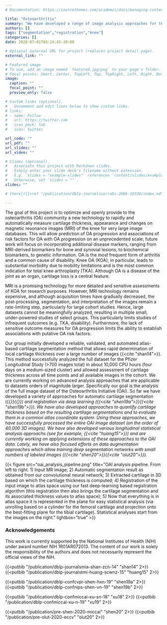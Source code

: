 ```yaml
---
# Documentation: https://sourcethemes.com/academic/docs/managing-content/

title: "Osteoarthritis"
summary: "We have developed a range of image analysis approaches for the quantitative analysis of osteoarthritis in the knee."
authors: []
tags: ["segmentation","registration","knee"]
categories: []
date: 2020-07-01T03:14:43-10:00

# Optional external URL for project (replaces project detail page).
external_link: ""

# Featured image
# To use, add an image named `featured.jpg/png` to your page's folder.
# Focal points: Smart, Center, TopLeft, Top, TopRight, Left, Right, BottomLeft, Bottom, BottomRight.
image:
  caption: ""
  focal_point: ""
  preview_only: false

# Custom links (optional).
#   Uncomment and edit lines below to show custom links.
# links:
# - name: Follow
#   url: https://twitter.com
#   icon_pack: fab
#   icon: twitter

url_code: ""
url_pdf: ""
url_slides: ""
url_video: ""

# Slides (optional).
#   Associate this project with Markdown slides.
#   Simply enter your slide deck's filename without extension.
#   E.g. `slides = "example-slides"` references `content/slides/example-slides.md`.
#   Otherwise, set `slides = ""`.
slides: ""

# [here]({{<ref "/publication/dblp-journalscorrabs-2006-10330/index.md" >}})

---
```


The goal of this project is to optimize and openly provide to the osteoarthritis (OA) community a new technology to rapidly and automatically measure cartilage thickness, appearance and changes on magnetic resonance images (MRI) of the knee for very large image databases. This will allow prediction of OA progression and associations of risk factors for OA with OA progression on an unprecedented scale; future work will focus on incorporating additional disease markers, ranging from MRI-derived biomarkers for bone and synovial lesions, to biochemical biomarkers, to genetic information. OA is the most frequent form of arthritis and a common cause of disability. Knee OA (KOA), in particular, leads to substantial morbidity due to mobility limitations and is the most common indication for total knee arthroplasty (TKA). Although OA is a disease of the joint as an organ, cartilage loss is a central feature.

MRI is a promising technology for more detailed and sensitive assessments of KOA for research purposes. However, MRI technology remains expensive, and although acquisition times have gradually decreased, the post-processing, segmentation, and interpretation of the images remain a rate-limiting step, particularly for large cohort studies. Hence, large datasets cannot be meaningfully analyzed, resulting in multiple small, under-powered studies of select groups. This particularly limits studies of infrequent outcomes (e.g. TKA, disability). Furthermore, the lack of sensitive outcome measures for OA progression limits the ability to establish associations with putative OA risk factors.

Our group initially developed a reliable, validated, and automated atlas-based cartilage segmentation method that allows rapid determination of local cartilage thickness over a large number of images {{<cite "shan14">}}. This method successfully analyzed the full dataset for the Pfizer Longitudinal Study (>700 images total) in about 10,000 CPU hours (four days on a medium-sized cluster) and allowed assessment of cartilage thickness across all time points and all available images in the cohort. We are currently working on advanced analysis approaches that are applicable to datasets orders of magnitude larger. Specifically our goal is the  analysis of the full image dataset of the Osteoarthritis Initiative (OAI). So far we have developed a variety of approaches for automatic cartilage segmentation ({{<cite xu18>}}{{<cite xu19>}}) and registration via deep learning ({{<cite "shen19a">}}{{<cite "shen19b">}}). We have also developed approaches to quantify cartilage thickness based on the resulting cartilage segmentations and to evaluate them in a common atlas coordinate system. Using these approaches, we have successfully processed the entire OAI image dataset (on the order of 40,000 3D images). We have also developed various longitudinal statistical analysis approachs (see for example, {{<cite "huang15">}}) and are currently working on applying extensions of these approaches to the OAI data. Lately, we have also focused efforts on data augmentation approaches which allow training deep segmentation networks with small numbers of labeled images ({{<cite "shen20">}}{{<cite "olut20">}}). 

{{< figure src="oai_analysis_pipeline.png" title="OAI analysis pipeline. From left to right. 1) Input MR image; 2) Automatic segmentation result as obtained from our convolutional neural network; 3) Extracted cartilage in 3D based on which the cartilage thickness is computed; 4) Registration of the input image to atlas space using our fast deep-learning based registration algorithm (this registration then also brings the cartilage segmentation and its associated thickness values to atlas space); 5) Now that everything is in atlas space it is represented in the plane for easy statistical analysis (via unrolling based on a cylinder for the femoral cartilage and projection onto the best-fitting plane for the tibial cartilage). Statistical analyses start from the images on the right." lightbox="true" >}}

### Acknowledgements

This work is currently supported by the  National  Institutes of Health (NIH) under award number NIH 1R01AR072013. The content of our work is solely the responsibility of the authors and does not necessarily represent the official views of the NIH.


{{<putbib "/publication/dblp-journalsmia-shan-zcn-14" "shan14" 2>}}
{{<putbib "/publication/dblp-journalstmi-huang-scwnz-15" "huang15" 2>}}

{{<putbib "/publication/dblp-confcvpr-shen-hxn-19" "shen19a" 2>}}
{{<putbib "/publication/dblp-confnips-shen-vn-19" "shen19b" 2>}}

{{<putbib "/publication/dblp-confmiccai-xu-sn-18" "xu18" 2>}}
{{<putbib "/publication/dblp-confmiccai-xu-n-19" "xu19" 2>}}

{{<putbib "/publication/pre-shen-2020-miccai" "shen20" 2>}}
{{<putbib "/publication/pre-olut-2020-eccv" "olut20" 2>}}